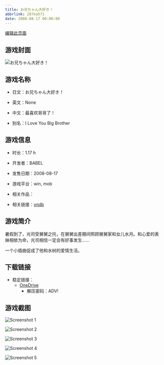 ```yaml
---
title: お兄ちゃん大好き！
abbrlink: 287ea571
date: 2008-08-17 00:00:00
---
```

[编辑此页面](https://github.com/ACG-3/ADV3-source/blob/main/source/_posts/games/%E3%81%8A%E5%85%84%E3%81%A1%E3%82%83%E3%82%93%E5%A4%A7%E5%A5%BD%E3%81%8D%EF%BC%81.md)

## 游戏封面

![お兄ちゃん大好き！](https://pan.timero.xyz/d/onedrive/img_lib_001/%E3%81%8A%E5%85%84%E3%81%A1%E3%82%83%E3%82%93%E5%A4%A7%E5%A5%BD%E3%81%8D%EF%BC%81_cover.avif)


## 游戏名称

- 日文：お兄ちゃん大好き！
- 英文：None
- 中文：最喜欢哥哥了！

- 别名：I Love You Big Brother


## 游戏信息

- 时长：1.17 h
- 开发者：BABEL
- 发售日期：2008-08-17
- 游戏平台：win, mob
- 相关作品：

- 相关链接：[vndb](https://vndb.org/v10431)


## 游戏简介

暑假到了，光司受舅舅之托，在舅舅出差期间照顾舅舅家和女儿水月。和心爱的表妹相依为命，光司相信一定会有好事发生......

一个小插曲促成了他和水树的爱情生活。


## 下载链接

- 稳定链接：
    - [OneDrive](https://pan.timero.xyz/onedrive/adv_lib_001/%E3%81%8A%E5%85%84%E3%81%A1%E3%82%83%E3%82%93%E5%A4%A7%E5%A5%BD%E3%81%8D%EF%BC%81)
        - 解压密码：ADV!



## 游戏截图


![Screenshot 1](https://pan.timero.xyz/d/onedrive/img_lib_001/%E3%81%8A%E5%85%84%E3%81%A1%E3%82%83%E3%82%93%E5%A4%A7%E5%A5%BD%E3%81%8D%EF%BC%81_Screenshot_1.avif)

![Screenshot 2](https://pan.timero.xyz/d/onedrive/img_lib_001/%E3%81%8A%E5%85%84%E3%81%A1%E3%82%83%E3%82%93%E5%A4%A7%E5%A5%BD%E3%81%8D%EF%BC%81_Screenshot_2.avif)

![Screenshot 3](https://pan.timero.xyz/d/onedrive/img_lib_001/%E3%81%8A%E5%85%84%E3%81%A1%E3%82%83%E3%82%93%E5%A4%A7%E5%A5%BD%E3%81%8D%EF%BC%81_Screenshot_3.avif)

![Screenshot 4](https://pan.timero.xyz/d/onedrive/img_lib_001/%E3%81%8A%E5%85%84%E3%81%A1%E3%82%83%E3%82%93%E5%A4%A7%E5%A5%BD%E3%81%8D%EF%BC%81_Screenshot_4.avif)

![Screenshot 5](https://pan.timero.xyz/d/onedrive/img_lib_001/%E3%81%8A%E5%85%84%E3%81%A1%E3%82%83%E3%82%93%E5%A4%A7%E5%A5%BD%E3%81%8D%EF%BC%81_Screenshot_5.avif)

